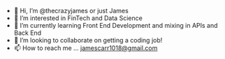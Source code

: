 - 👋 Hi, I’m @thecrazyjames or just James
- 👀 I’m interested in FinTech and Data Science
- 🌱 I’m currently learning Front End Development and mixing in APIs and Back End
- 💞️ I’m looking to collaborate on getting a coding job!
- 📫 How to reach me ... jamescarr1018@gmail.com

<!---
thecrazyjames/thecrazyjames is a ✨ special ✨ repository because its `README.md` (this file) appears on your GitHub profile.
You can click the Preview link to take a look at your changes.
--->

